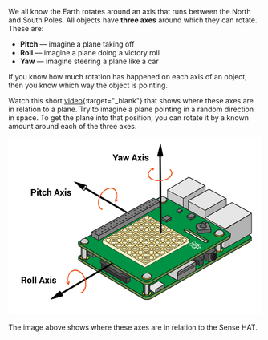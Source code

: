 We all know the Earth rotates around an axis that runs between the North and South Poles. All objects have **three axes** around which they can rotate. These are:

- **Pitch** — imagine a plane taking off
- **Roll** — imagine a plane doing a victory roll
- **Yaw** — imagine steering a plane like a car

If you know how much rotation has happened on each axis of an object, then you know which way the object is pointing.

Watch this short [video](https://www.youtube.com/watch?v=pQ24NtnaLl8){:target="_blank"} that shows where these axes are in relation to a plane. Try to imagine a plane pointing in a random direction in space. To get the plane into that position, you can rotate it by a known amount around each of the three axes.

![Sense HAT orientation diagram](images/orientation.png)

The image above shows where these axes are in relation to the Sense HAT.
